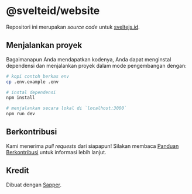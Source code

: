 # @svelteid/website

Repositori ini merupakan _source code_ untuk [sveltejs.id](https://sveltejs.id).

## Menjalankan proyek

Bagaimanapun Anda mendapatkan kodenya, Anda dapat menginstal dependensi dan menjalankan proyek dalam mode pengembangan dengan:

```bash
# kopi contoh berkas env
cp .env.example .env

# instal dependensi
npm install

# menjalankan secara lokal di `localhost:3000`
npm run dev
```

## Berkontribusi

Kami menerima _pull requests_ dari siapapun! Silakan membaca [Panduan Berkontribusi](CONTRIBUTING.md) untuk informasi lebih lanjut.

## Kredit

Dibuat dengan [Sapper](https://sapper.svelte.dev).

